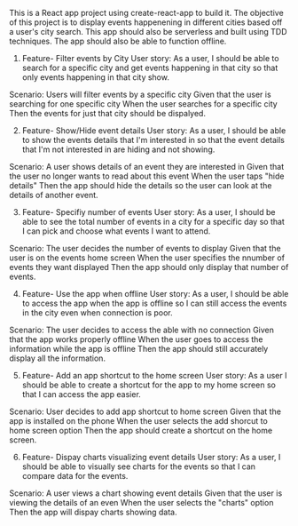 This is a React app project using create-react-app to build it. The objective of this project is to display events happenening in different cities based off a user's city search. This app should also be serverless and built using TDD techniques. The app should also be able to function offline.

1. Feature- Filter events by City
   User story: As a user, I should be able to search for a specific city and get events happening in that city so that only events happening in that city show.

Scenario: Users will filter events by a specific city Given that the user is searching for one specific city When the user searches for a specific city Then the events for just that city should be dispalyed.

2. Feature- Show/Hide event details
   User story: As a user, I should be able to show the events details that I'm interested in so that the event details that I'm not interested in are hiding and not showing.

Scenario: A user shows details of an event they are interested in Given that the user no longer wants to read about this event When the user taps "hide details" Then the app should hide the details so the user can look at the details of another event.

3. Feature- Specifiy number of events
   User story: As a user, I should be able to see the total number of events in a city for a specific day so that I can pick and choose what events I want to attend.

Scenario: The user decides the number of events to display Given that the user is on the events home screen When the user specifies the nnumber of events they want displayed Then the app should only display that number of events.

4. Feature- Use the app when offline
   User story: As a user, I should be able to access the app when the app is offline so I can still access the events in the city even when connection is poor.

Scenario: The user decides to access the able with no connection Given that the app works properly offline When the user goes to access the information while the app is offline Then the app should still accurately display all the information.

5. Feature- Add an app shortcut to the home screen
   User story: As a user I should be able to create a shortcut for the app to my home screen so that I can access the app easier.

Scenario: User decides to add app shortcut to home screen Given that the app is installed on the phone When the user selects the add shorcut to home screen option Then the app should create a shortcut on the home screen.

6. Feature- Dispay charts visualizing event details
   User story: As a user, I should be able to visually see charts for the events so that I can compare data for the events.

Scenario: A user views a chart showing event details Given that the user is viewing the details of an even When the user selects the "charts" option Then the app will dispay charts showing data.
